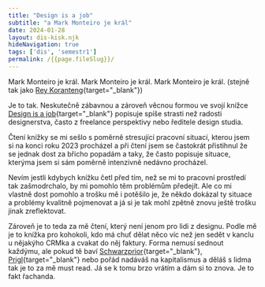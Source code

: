 ```yaml
---
title: "Design is a job"
subtitle: "a Mark Monteiro je král"
date: 2024-01-28
layout: dis-kisk.njk
hideNavigation: true
tags: ['dis', 'semestr1']
permalink: /{{page.fileSlug}}/
---
```

Mark Monteiro je král. Mark Monteiro je král. Mark Monteiro je král. (stejně tak jako [Rey Koranteng](https://www.youtube.com/watch?v=tMWqs63N_K8){target="_blank"})

Je to tak. Neskutečně zábavnou a zároveň věcnou formou ve svojí knížce [Design is a job](https://abookapart.com/products/design-is-a-job){target="_blank"} popisuje spíše strasti než radosti designerstva, často z freelance perspektivy nebo ředitele design studia.

Čtení knížky se mi sešlo s poměrně stresující pracovní situací, kterou jsem si na konci roku 2023 procházel a při čtení jsem se častokrát přistihnul že se jednak dost za břicho popadám a taky, že často popisuje situace, kterýma jsem si sám poměrně intenzivně nedávno procházel.

Nevím jestli kdybych knížku četl před tím, než se mi to pracovní prostředí tak zašmodrchalo, by mi pomohlo těm problémům předejít. Ale co mi vlastně dost pomohlo a trošku mě i potěšilo je, že někdo dokázal ty situace a problémy kvalitně pojmenovat a já si je tak mohl zpětně znovu ještě trošku jinak zreflektovat.

Zároveň je to teda za mě čtení, který není jenom pro lidi z designu. Podle mě je to knížka pro kohokoli, kdo má chuť dělat něco víc než jen sedět v kanclu u nějakýho CRMka a cvakat do něj faktury. Forma nemusí sednout každýmu, ale pokud tě baví [Schwarzprior](https://schwarzprior.bandcamp.com/music){target="_blank"}, [Prigl](https://prigl.cz/){target="_blank"} nebo pořád nadáváš na kapitalismus a děláš s lidma tak je to za mě must read. Já se k tomu brzo vrátím a dám si to znova. Je to fakt řachanda.